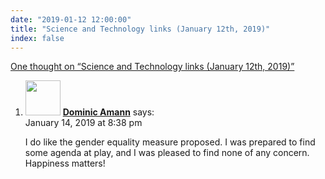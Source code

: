 ```yaml
---
date: "2019-01-12 12:00:00"
title: "Science and Technology links (January 12th, 2019)"
index: false
---
```


[One thought on &ldquo;Science and Technology links (January 12th, 2019)&rdquo;](/lemire/blog/2019/01-12-science-and-technology-links-january-12th-2019)

<ol class="comment-list">
<li id="comment-382045" class="comment even thread-even depth-1">
<div class="comment-author vcard">
<img alt src="https://secure.gravatar.com/avatar/1b5f40ec7c1e07935001188ea498d188?s=56&#038;d=mm&#038;r=g" srcset="https://secure.gravatar.com/avatar/1b5f40ec7c1e07935001188ea498d188?s=112&#038;d=mm&#038;r=g 2x" class="avatar avatar-56 photo" height="56" width="56" decoding="async" /> <b class="fn"><a href="https://blog.lbs.ca/technology" class="url" rel="ugc external nofollow">Dominic Amann</a></b> <span class="says">says:</span> </div>
<div class="comment-metadata"><time datetime="2019-01-14T20:38:25+00:00">January 14, 2019 at 8:38 pm</time></a> </div>
<div class="comment-content">
<p>I do like the gender equality measure proposed. I was prepared to find some agenda at play, and I was pleased to find none of any concern. Happiness matters!</p>
</div>
</li>
</ol>
